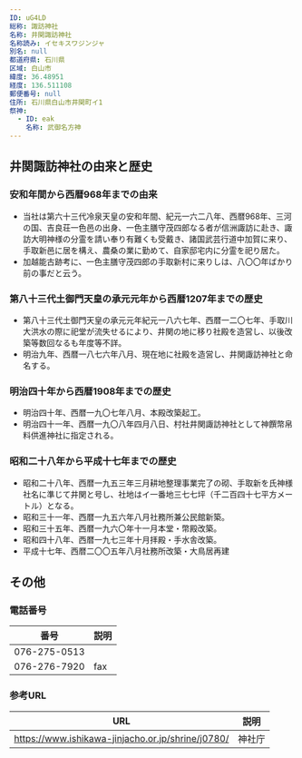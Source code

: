 ```yaml
---
ID: uG4LD
総称: 諏訪神社
名称: 井関諏訪神社
名称読み: イセキスワジンジャ
別名: null
都道府県: 石川県
区域: 白山市
緯度: 36.48951
経度: 136.511108
郵便番号: null
住所: 石川県白山市井関町イ1
祭神:
  - ID: eak
    名称: 武御名方神
---
```


## 井関諏訪神社の由来と歴史

### 安和年間から西暦968年までの由来

- 当社は第六十三代冷泉天皇の安和年間、紀元一六二八年、西暦968年、三河の国、吉良荘一色邑の出身、一色主膳守茂四郎なる者が信洲諏訪に赴き、諏訪大明神様の分霊を請い奉り有難くも受戴き、諸国武芸行道中加賀に来り、手取新邑に居を構え、農桑の業に勤めて、自家邸宅内に分霊を祀り居た。
- 加越能古跡考に、一色主膳守茂四郎の手取新村に来りしは、八〇〇年ばかり前の事だと云う。

### 第八十三代土御門天皇の承元元年から西暦1207年までの歴史

- 第八十三代土御門天皇の承元元年紀元一八六七年、西暦一二〇七年、手取川大洪水の際に祀堂が流失せるにより、井関の地に移り社殿を造営し、以後改築等数回なるも年度等不詳。
- 明治九年、西暦一八七六年八月、現在地に社殿を造営し、井関諏訪神社と命名する。

### 明治四十年から西暦1908年までの歴史

- 明治四十年、西暦一九〇七年八月、本殿改築起工。
- 明治四十一年、西暦一九〇八年四月八日、村社井関諏訪神社として神饌幣帛料供進神社に指定される。

### 昭和二十八年から平成十七年までの歴史

- 昭和二十八年、西暦一九五三年三月耕地整理事業完了の砌、手取新を氏神様社名に準じて井関と号し、社地はイ一番地三七七坪（千二百四十七平方メートル）となる。
- 昭和三十一年、西暦一九五六年八月社務所兼公民館新築。
- 昭和三十五年、西暦一九六〇年十一月本堂・幣殿改築。
- 昭和四十八年、西暦一九七三年十月拝殿・手水舎改築。
- 平成十七年、西暦二〇〇五年八月社務所改築・大鳥居再建

## その他

### 電話番号

| 番号         | 説明 |
| ------------ | ---- |
| 076-275-0513 |      |
| 076-276-7920 | fax  |

### 参考URL

| URL                                               | 説明   |
| ------------------------------------------------- | ------ |
| https://www.ishikawa-jinjacho.or.jp/shrine/j0780/ | 神社庁 |
